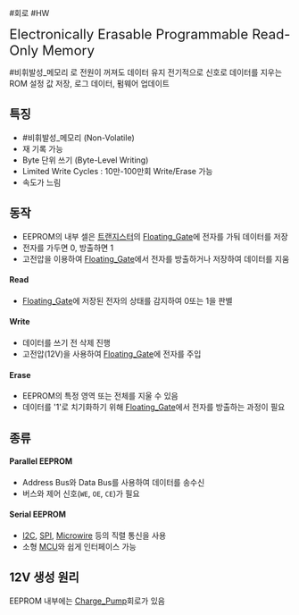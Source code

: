 #회로 #HW

<span style="font-size: 24px;">Electronically Erasable Programmable Read-Only Memory</span>

#비휘발성_메모리 로 전원이 꺼져도 데이터 유지
전기적으로 신호로 데이터를 지우는 ROM
설정 값 저장, 로그 데이터, 펌웨어 업데이트

## 특징
- #비휘발성_메모리 (Non-Volatile)
- 재 기록 가능
- Byte 단위 쓰기 (Byte-Level Writing)
- Limited Write Cycles : 10만-100만회 Write/Erase 가능
- 속도가 느림

## 동작
- EEPROM의 내부 셀은 [트랜지스터](트랜지스터.md)의 [Floating_Gate](Floating_Gate.md)에 전자를 가둬 데이터를 저장
- 전자를 가두면 0, 방출하면 1
- 고전압을 이용하여 [Floating_Gate](Floating_Gate.md)에서 전자를 방출하거나 저장하여 데이터를 지움

#### Read
- [Floating_Gate](Floating_Gate.md)에 저장된 전자의 상태를 감지하여 0또는 1을 판별

#### Write
- 데이터를 쓰기 전 삭제 진행
- 고전압(12V)을 사용하여 [Floating_Gate](Floating_Gate.md)에 전자를 주입

#### Erase
- EEPROM의 특정 영역 또는 전체를 지울 수 있음
- 데이터를 '1'로 치기화하기 위해 [Floating_Gate](Floating_Gate.md)에서 전자를 방출하는 과정이 필요


## 종류
#### Parallel EEPROM
- Address Bus와 Data Bus를 사용하여 데이터를 송수신
- 버스와 제어 신호(`WE`, `OE`, `CE`)가 필요

#### Serial EEPROM
- [I2C](I2C.md), [SPI](SPI.md), [Microwire](Microwire.md) 등의 직렬 통신을 사용
- 소형 [MCU](MCU.md)와 쉽게 인터페이스 가능


## 12V 생성 원리
EEPROM 내부에는 [Charge_Pump](Charge_Pump.md)회로가 있음
